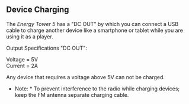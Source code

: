 ## Device Charging

The *Energy Tower 5* has a "DC OUT" by which you can connect a USB cable to charge another device like a smartphone or tablet while you are using it as a player.

Output Specifications "DC OUT": <br>

Voltage = 5V <br>
Current = 2A

Any device that requires a voltage above 5V can not be charged.

* Note: * To prevent interference to the radio while charging devices; keep the FM antenna separate charging cable.

